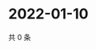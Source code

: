 # 2022-01-10

共 0 条

<!-- BEGIN WEIBO -->
<!-- 最后更新时间 Mon Jan 10 2022 12:20:17 GMT+0800 (China Standard Time) -->

<!-- END WEIBO -->
